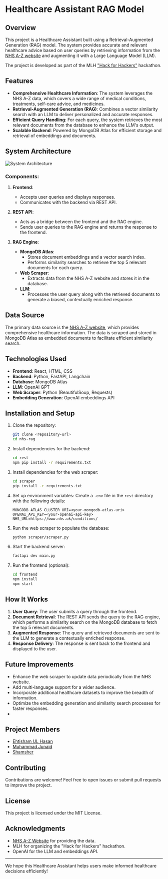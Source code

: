# Healthcare Assistant RAG Model

## Overview
This project is a Healthcare Assistant built using a Retrieval-Augmented Generation (RAG) model. The system provides accurate and relevant healthcare advice based on user queries by retrieving information from the [NHS A-Z website](https://www.nhs.uk/health-a-z) and augmenting it with a Large Language Model (LLM). 

The project is developed as part of the MLH ["Hack for Hackers"](https://events.mlh.io/events/11516) hackathon.

## Features
- **Comprehensive Healthcare Information**: The system leverages the NHS A-Z data, which covers a wide range of medical conditions, treatments, self-care advice, and medicines.
- **Retrieval-Augmented Generation (RAG)**: Combines a vector similarity search with an LLM to deliver personalized and accurate responses.
- **Efficient Query Handling**: For each query, the system retrieves the most relevant documents from the database to enhance the LLM's output.
- **Scalable Backend**: Powered by MongoDB Atlas for efficient storage and retrieval of embeddings and documents.

## System Architecture
![System Architecture](nhs-a-z-chatbot.png)

### Components:
1. **Frontend**:
   - Accepts user queries and displays responses.
   - Communicates with the backend via REST API.

2. **REST API**:
   - Acts as a bridge between the frontend and the RAG engine.
   - Sends user queries to the RAG engine and returns the response to the frontend.

3. **RAG Engine**:
   - **MongoDB Atlas**:
     - Stores document embeddings and a vector search index.
     - Performs similarity searches to retrieve the top 5 relevant documents for each query.
   - **Web Scraper**:
     - Extracts data from the NHS A-Z website and stores it in the database.
   - **LLM**:
     - Processes the user query along with the retrieved documents to generate a biased, contextually enriched response.

## Data Source
The primary data source is the [NHS A-Z website](https://www.nhs.uk/conditions/), which provides comprehensive healthcare information. The data is scraped and stored in MongoDB Atlas as embedded documents to facilitate efficient similarity search.

## Technologies Used
- **Frontend**: React, HTML, CSS
- **Backend**: Python, FastAPI, Langchain
- **Database**: MongoDB Atlas
- **LLM**: OpenAI GPT
- **Web Scraper**: Python (BeautifulSoup, Requests)
- **Embedding Generation**: OpenAI embeddings API

## Installation and Setup
1. Clone the repository:
   ```bash
   git clone <repository-url>
   cd nhs-rag
   ```

2. Install dependencies for the backend:
   ```bash
   cd rest
   npm pip install -r requirements.txt
   ```

3. Install dependencies for the web scraper:
   ```bash
   cd scraper
   pip install -r requirements.txt
   ```

4. Set up environment variables:
   Create a `.env` file in the `rest` directory with the following details:
   ```env
   MONGODB_ATLAS_CLUSTER_URI=<your-mongodb-atlas-uri>
   OPENAI_API_KEY=<your-openai-api-key>
   NHS_URL=https://www.nhs.uk/conditions/
   ```

5. Run the web scraper to populate the database:
   ```bash
   python scraper/scraper.py
   ```

6. Start the backend server:
   ```bash
   fastapi dev main.py
   ```

7. Run the frontend (optional):
   ```bash
   cd frontend
   npm install
   npm start
   ```

## How It Works
1. **User Query**: The user submits a query through the frontend.
2. **Document Retrieval**: The REST API sends the query to the RAG engine, which performs a similarity search on the MongoDB database to fetch the top 5 relevant documents.
3. **Augmented Response**: The query and retrieved documents are sent to the LLM to generate a contextually enriched response.
4. **Response Delivery**: The response is sent back to the frontend and displayed to the user.

## Future Improvements
- Enhance the web scraper to update data periodically from the NHS website.
- Add multi-language support for a wider audience.
- Incorporate additional healthcare datasets to improve the breadth of information.
- Optimize the embedding generation and similarity search processes for faster responses.
- 
## Project Members
- [Ehtisham UL Hasan](https://linkedin.com/in/ehtishamhassan9)
- [Muhammad Junaid](https://github.com/jukha)
- [Shamsher](https://github.com/shamshertamang)

## Contributing
Contributions are welcome! Feel free to open issues or submit pull requests to improve the project.

## License
This project is licensed under the MIT License.

## Acknowledgments
- [NHS A-Z Website](https://www.nhs.uk/conditions/) for providing the data.
- MLH for organizing the "Hack for Hackers" hackathon.
- OpenAI for the LLM and embeddings API.

---
We hope this Healthcare Assistant helps users make informed healthcare decisions efficiently!
